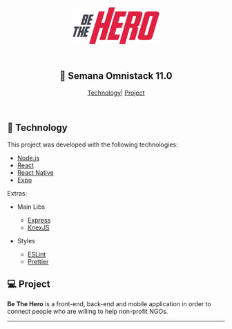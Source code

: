 <h1 align="center">
    <img alt="Semana OmniStack" src=".github/logo.svg" width="200px" />
</h1>

<h2 align="center">
  <br/>
  🚀 Semana Omnistack 11.0
</h2>

<p align="center">
  <a href="#rocket-technology">Technology</a>|
  <a href="#-project">Project</a>
</p>

<br>

## :rocket: Technology

This project was developed with the following technologies:

- [Node.js](https://nodejs.org/en/)
- [React](https://reactjs.org)
- [React Native](https://facebook.github.io/react-native/)
- [Expo](https://expo.io/)

Extras:

- Main Libs
  - [Express](https://expressjs.com/pt-br/)
  - [KnexJS](http://knexjs.org/)

- Styles
  - [ESLint](https://eslint.org/)
  - [Prettier](https://prettier.io/)

## 💻 Project

**Be The Hero** is a front-end, back-end and mobile application in order to connect people who are willing to help non-profit NGOs.

---
